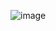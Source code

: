 ![image](https://github.com/WillBarbo/desafio-memory-game/assets/100214618/d4705121-cb0a-4c79-9a1b-b93f48af6d00)
